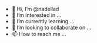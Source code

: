 - 👋 Hi, I’m @nadellad
- 👀 I’m interested in ...
- 🌱 I’m currently learning ...
- 💞️ I’m looking to collaborate on ...
- 📫 How to reach me ...

<!---
nadellad/nadellad is a ✨ special ✨ repository because its `README.md` (this file) appears on your GitHub profile.
You can click the Preview link to take a look at your changes.
--->
